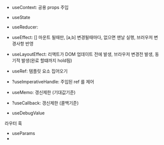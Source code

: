 
- useContext: 공용 props 주입

- useState
- useReducer:

- useEffect: [] 마운트 될때만, [a,b] 변경될때마다, 없으면 맨날 실행, 브러우저 변경사항 반영
- useLayoutEffect: 리액트가 DOM 업데이트 전에 발생, 브라우저 변경전 발생, 동기적 발생(완료 할떄까지 hold됨)

- useRef: 템플릿 요소 집어오기
- ?useImperativeHandle: 주입된 ref 를 제어

- useMemo: 갱신제한 (기대값기준)
- ?useCallback: 갱신제한 (콜백기준)

- useDebugValue


라우터 훅

- useParams
- 